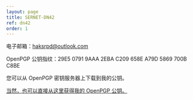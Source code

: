 ```yaml
---
layout: page
title: SERNET-DN42
ref: dn42
order: 1
---
```


电子邮箱：haksrpd@outlook.com

OpenPGP 公钥指纹：29E5 0791 9AAA 2EBA C209  658E A79D 5869 700B C8BE

您可以从 OpenPGP 密钥服务器上下载到我的公钥。

[当然，也可以直接从这里获得我的 OpenPGP 公钥。](pgp.html)